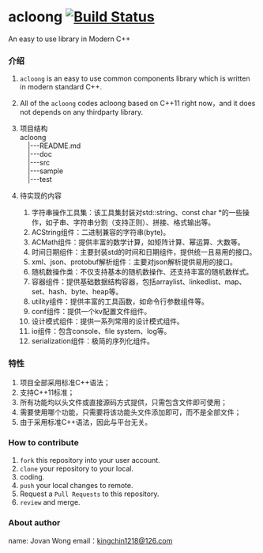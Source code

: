 # acloong  [![Build Status](https://travis-ci.org/ACLoong/acloong.svg?branch=master)](https://travis-ci.org/ACLoong/acloong)  
An easy to use library in Modern C++

### 介绍

1. `acloong` is an easy to use common components library which is written in modern standard C++.

2. All of the `acloong` codes acloong based on C++11 right now，and it does not depends on any thirdparty library.

3. 项目结构  
    acloong   
        |---README.md  
        |---doc  
        |---src        
        |---sample     
        |---test    

4. 待实现的内容
    1. 字符串操作工具集：该工具集封装对std::string、const char *的一些操作，如子串、字符串分割（支持正则）、拼接、格式输出等。
    2. ACString组件：二进制兼容的字符串(byte)。
    3. ACMath组件：提供丰富的数学计算，如矩阵计算、幂运算、大数等。
    4. 时间日期组件：主要封装std的时间和日期组件，提供统一且易用的接口。
    5. xml、json、protobuf解析组件：主要对json解析提供易用的接口。
    6. 随机数操作类：不仅支持基本的随机数操作、还支持丰富的随机数样式。
    7. 容器组件：提供基础数据结构容器，包括arraylist、linkedlist、map、set、hash、byte、heap等。
    8. utility组件：提供丰富的工具函数，如命令行参数组件等。
    9. conf组件：提供一个kv配置文件组件。
    10. 设计模式组件：提供一系列常用的设计模式组件。
    11. io组件：包含console、file system、log等。
    12. serialization组件：极简的序列化组件。

### 特性  

1. 项目全部采用标准C++语法；
2. 支持C++11标准；
3. 所有功能均以头文件或直接源码方式提供，只需包含文件即可使用；
4. 需要使用哪个功能，只需要将该功能头文件添加即可，而不是全部文件；
5. 由于采用标准C++语法，因此与平台无关。

###  How to contribute

1. `fork` this repository into your user account.
2. `clone` your repository to your local.
3. coding.
4. `push` your local changes to remote.
5. Request a `Pull Requests` to this repository.
6. `review` and merge.


###  About author

name: Jovan Wong
email：kingchin1218@126.com
